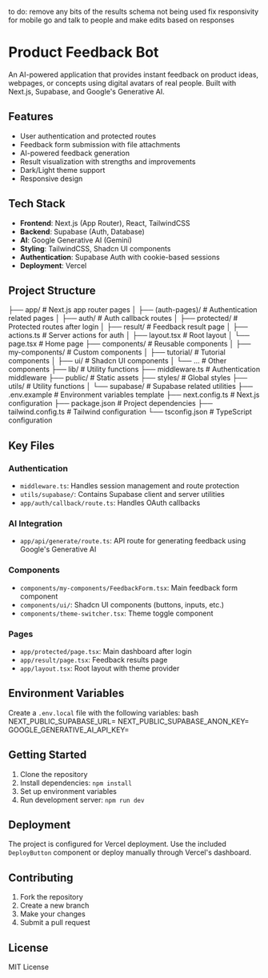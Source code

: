 to do:
remove any bits of the results schema not being used
fix responsivity for mobile
go and talk to people and make edits based on responses

# Product Feedback Bot

An AI-powered application that provides instant feedback on product ideas, webpages, or concepts using digital avatars of real people. Built with Next.js, Supabase, and Google's Generative AI.

## Features

- User authentication and protected routes
- Feedback form submission with file attachments
- AI-powered feedback generation
- Result visualization with strengths and improvements
- Dark/Light theme support
- Responsive design

## Tech Stack

- **Frontend**: Next.js (App Router), React, TailwindCSS
- **Backend**: Supabase (Auth, Database)
- **AI**: Google Generative AI (Gemini)
- **Styling**: TailwindCSS, Shadcn UI components
- **Authentication**: Supabase Auth with cookie-based sessions
- **Deployment**: Vercel

## Project Structure

├── app/ # Next.js app router pages
│ ├── (auth-pages)/ # Authentication related pages
│ ├── auth/ # Auth callback routes
│ ├── protected/ # Protected routes after login
│ ├── result/ # Feedback result page
│ ├── actions.ts # Server actions for auth
│ ├── layout.tsx # Root layout
│ └── page.tsx # Home page
├── components/ # Reusable components
│ ├── my-components/ # Custom components
│ ├── tutorial/ # Tutorial components
│ ├── ui/ # Shadcn UI components
│ └── ... # Other components
├── lib/ # Utility functions
├── middleware.ts # Authentication middleware
├── public/ # Static assets
├── styles/ # Global styles
├── utils/ # Utility functions
│ └── supabase/ # Supabase related utilities
├── .env.example # Environment variables template
├── next.config.ts # Next.js configuration
├── package.json # Project dependencies
├── tailwind.config.ts # Tailwind configuration
└── tsconfig.json # TypeScript configuration

## Key Files

### Authentication

- `middleware.ts`: Handles session management and route protection
- `utils/supabase/`: Contains Supabase client and server utilities
- `app/auth/callback/route.ts`: Handles OAuth callbacks

### AI Integration

- `app/api/generate/route.ts`: API route for generating feedback using Google's Generative AI

### Components

- `components/my-components/FeedbackForm.tsx`: Main feedback form component
- `components/ui/`: Shadcn UI components (buttons, inputs, etc.)
- `components/theme-switcher.tsx`: Theme toggle component

### Pages

- `app/protected/page.tsx`: Main dashboard after login
- `app/result/page.tsx`: Feedback results page
- `app/layout.tsx`: Root layout with theme provider

## Environment Variables

Create a `.env.local` file with the following variables:
bash
NEXT_PUBLIC_SUPABASE_URL=
NEXT_PUBLIC_SUPABASE_ANON_KEY=
GOOGLE_GENERATIVE_AI_API_KEY=

## Getting Started

1. Clone the repository
2. Install dependencies: `npm install`
3. Set up environment variables
4. Run development server: `npm run dev`

## Deployment

The project is configured for Vercel deployment. Use the included `DeployButton` component or deploy manually through Vercel's dashboard.

## Contributing

1. Fork the repository
2. Create a new branch
3. Make your changes
4. Submit a pull request

## License

MIT License

